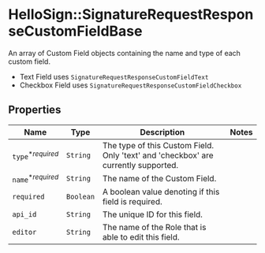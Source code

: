 # HelloSign::SignatureRequestResponseCustomFieldBase

An array of Custom Field objects containing the name and type of each custom field.

* Text Field uses `SignatureRequestResponseCustomFieldText`
* Checkbox Field uses `SignatureRequestResponseCustomFieldCheckbox`

## Properties

| Name | Type | Description | Notes |
| ---- | ---- | ----------- | ----- |
| `type`<sup>*_required_</sup> | ```String``` |  The type of this Custom Field. Only &#39;text&#39; and &#39;checkbox&#39; are currently supported.  |  |
| `name`<sup>*_required_</sup> | ```String``` |  The name of the Custom Field.  |  |
| `required` | ```Boolean``` |  A boolean value denoting if this field is required.  |  |
| `api_id` | ```String``` |  The unique ID for this field.  |  |
| `editor` | ```String``` |  The name of the Role that is able to edit this field.  |  |

